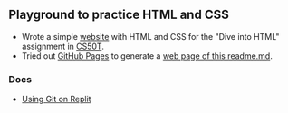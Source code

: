 ## Playground to practice HTML and CSS

- Wrote a simple [website](https://replit.com/@hannassuzuki/CS50xCourseWebsite#answer.html) with HTML and CSS for the "Dive into HTML" assignment in [CS50T](https://www.edx.org/learn/computer-science/harvard-university-cs50-s-understanding-technology).
- Tried out [GitHub Pages](https://pages.github.com/) to generate a [web page of this readme.md](https://hssboston.github.io/html-css/). 


### Docs
- [Using Git on Replit](https://docs.replit.com/category/using-git-on-replit)










